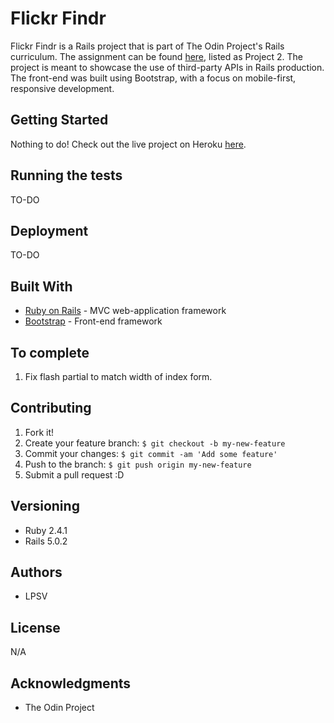 # Flickr Findr
Flickr Findr is a Rails project that is part of The Odin Project's Rails curriculum. The assignment can be found [here](https://www.theodinproject.com/courses/ruby-on-rails/lessons/apis), listed as Project 2. The project is meant to showcase the use of third-party APIs in Rails production. The front-end was built using Bootstrap, with a focus on mobile-first, responsive development. 

## Getting Started
Nothing to do! Check out the live project on Heroku [here](https://still-spire-50621.herokuapp.com/).

## Running the tests
TO-DO

## Deployment
TO-DO

## Built With
* [Ruby on Rails](http://rubyonrails.org/) - MVC web-application framework
* [Bootstrap](http://getbootstrap.com/) - Front-end framework

## To complete
1. Fix flash partial to match width of index form.

## Contributing
1. Fork it!
2. Create your feature branch: `$ git checkout -b my-new-feature`
3. Commit your changes: `$ git commit -am 'Add some feature'`
4. Push to the branch: `$ git push origin my-new-feature`
5. Submit a pull request :D

## Versioning
* Ruby 2.4.1
* Rails 5.0.2

## Authors
* LPSV

## License
N/A

## Acknowledgments
* The Odin Project